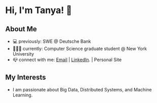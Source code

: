 # Hi, I'm Tanya! 👋

<!--
**tanya2407/tanya2407** is a ✨ _special_ ✨ repository because its `README.md` (this file) appears on your GitHub profile.

Here are some ideas to get you started:

- 🔭 I’m currently working on ...
- 🌱 I’m currently learning ...
- 👯 I’m looking to collaborate on ...
- 🤔 I’m looking for help with ...
- 💬 Ask me about ...
- 📫 How to reach me: ...
- 😄 Pronouns: ...
- ⚡ Fun fact: ...
-->

## About Me
- 💻 previously: SWE @ Deutsche Bank
- 👩🏻‍🎓 currently: Computer Science graduate student @ New York University
- 📪 connect with me: [Email](tanya.garg@nyu.edu) | [LinkedIn](https://www.linkedin.com/in/tanyagarg-24/). | Personal Site

## My Interests
- I am passionate about Big Data, Distributed Systems, and Machine Learning.
